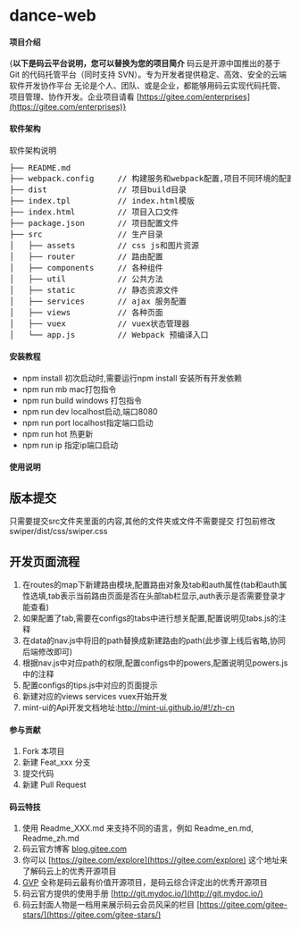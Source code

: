 # dance-web

#### 项目介绍
{**以下是码云平台说明，您可以替换为您的项目简介**
码云是开源中国推出的基于 Git 的代码托管平台（同时支持 SVN）。专为开发者提供稳定、高效、安全的云端软件开发协作平台
无论是个人、团队、或是企业，都能够用码云实现代码托管、项目管理、协作开发。企业项目请看 [https://gitee.com/enterprises](https://gitee.com/enterprises)}



#### 软件架构
软件架构说明
<pre>
├── README.md           
├── webpack.config     // 构建服务和webpack配置,项目不同环境的配置
├── dist               // 项目build目录
├── index.tpl          // index.html模版
├── index.html         // 项目入口文件
├── package.json       // 项目配置文件
├── src                // 生产目录
│   ├── assets         // css js和图片资源
│   ├── router         // 路由配置
│   ├── components     // 各种组件
│   ├── util           // 公共方法
│   ├── static         // 静态资源文件
│   ├── services       // ajax 服务配置
│   ├── views          // 各种页面
│   ├── vuex           // vuex状态管理器
│   └── app.js         // Webpack 预编译入口
</pre>

#### 安装教程

 * npm install 初次启动时,需要运行npm install 安装所有开发依赖
 * npm run mb mac打包指令
 * npm run build windows 打包指令
 * npm run dev localhost启动,端口8080
 * npm run port localhost指定端口启动
 * npm run hot 热更新
 * npm run ip 指定ip端口启动

#### 使用说明
 ## 版本提交
 只需要提交src文件夹里面的内容,其他的文件夹或文件不需要提交
 打包前修改swiper/dist/css/swiper.css
 
 ## 开发页面流程
 1. 在routes的map下新建路由模块,配置路由对象及tab和auth属性(tab和auth属性选填,tab表示当前路由页面是否在头部tab栏显示,auth表示是否需要登录才能查看)
 2. 如果配置了tab,需要在configs的tabs中进行想关配置,配置说明见tabs.js的注释
 3. 在data的nav.js中将旧的path替换成新建路由的path(此步骤上线后省略,协同后端修改即可)
 4. 根据nav.js中对应path的权限,配置configs中的powers,配置说明见powers.js中的注释
 5. 配置configs的tips.js中对应的页面提示
 6. 新建对应的views services vuex开始开发
 7. mint-ui的Api开发文档地址:http://mint-ui.github.io/#!/zh-cn

#### 参与贡献

1. Fork 本项目
2. 新建 Feat_xxx 分支
3. 提交代码
4. 新建 Pull Request


#### 码云特技

1. 使用 Readme\_XXX.md 来支持不同的语言，例如 Readme\_en.md, Readme\_zh.md
2. 码云官方博客 [blog.gitee.com](https://blog.gitee.com)
3. 你可以 [https://gitee.com/explore](https://gitee.com/explore) 这个地址来了解码云上的优秀开源项目
4. [GVP](https://gitee.com/gvp) 全称是码云最有价值开源项目，是码云综合评定出的优秀开源项目
5. 码云官方提供的使用手册 [http://git.mydoc.io/](http://git.mydoc.io/)
6. 码云封面人物是一档用来展示码云会员风采的栏目 [https://gitee.com/gitee-stars/](https://gitee.com/gitee-stars/)